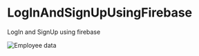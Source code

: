 # LogInAndSignUpUsingFirebase
LogIn and SignUp using firebase


![Employee data](//LogInAndSignUpUsingFirebase/blob/master/app/src/main/res/drawable/login_screen.png?raw=true "Employee Data title")
